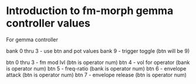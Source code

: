 # Introduction to fm-morph gemma controller values

For gemma controller

bank 0 thru 3 - use btn and pot values
bank 9 - trigger toggle (btn will be 9)

btn 0 thru 3 - fm mod lvl (btn is operator num)
btn 4 - vol for operator (bank is operator num)
btn 5 - freq-ratio (bank is operator num)
btn 6 - envelope attack (btn is operator num)
btn 7 - envelope release (btn is operator num)
